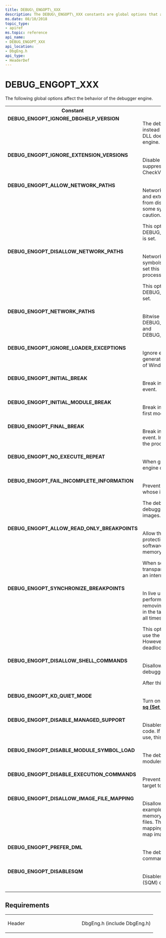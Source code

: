 ```yaml
---
title: DEBUG\_ENGOPT\_XXX
description: The DEBUG\_ENGOPT\_XXX constants are global options that affect the behavior of the debugger engine.
ms.date: 08/10/2018
topic_type:
- apiref
ms.topic: reference
api_name:
- DEBUG_ENGOPT_XXX
api_location:
- DbgEng.h
api_type:
- HeaderDef
---
```


# DEBUG\_ENGOPT\_XXX

The following global options affect the behavior of the debugger engine.
<table>
<tr>
<th>Constant</th>
<th>Description</th>
</tr>
<tr VALIGN="top">
<td align="left" width="40%"><a id="DEBUG_ENGOPT_IGNORE_DBGHELP_VERSION"></a><a id="debug_engopt_ignore_dbghelp_version"></a><dl>
<dt><b>DEBUG_ENGOPT_IGNORE_DBGHELP_VERSION</b></dt>
</dl>
</td>
<td align="left" width="60%">
<p>The debugger engine generates a warning instead of an error if the version of the DbgHelp DLL does not match the version of the debugger engine.</p>
</td>
</tr>
<tr VALIGN="top">
<td align="left" width="40%"><a id="DEBUG_ENGOPT_IGNORE_EXTENSION_VERSIONS"></a><a id="debug_engopt_ignore_extension_versions"></a><dl>
<dt><b>DEBUG_ENGOPT_IGNORE_EXTENSION_VERSIONS</b></dt>
</dl>
</td>
<td align="left" width="60%">
<p>Disable version checking for extensions.  This suppresses the debugger engine's call to CheckVersion.</p>
</td>
</tr>
<tr VALIGN="top">
<td align="left" width="40%"><a id="DEBUG_ENGOPT_ALLOW_NETWORK_PATHS"></a><a id="debug_engopt_allow_network_paths"></a><dl>
<dt><b>DEBUG_ENGOPT_ALLOW_NETWORK_PATHS</b></dt>
</dl>
</td>
<td align="left" width="60%">
<p>Network shares can be used for loading symbols and extensions. This option prevents the engine from disallowing network paths when debugging some system processes and should be used with caution.</p>
<p>This option cannot be set if DEBUG_ENGOPT_DISALLOW_NETWORK_PATHS is set.</p>
</td>
</tr>
<tr VALIGN="top">
<td align="left" width="40%"><a id="DEBUG_ENGOPT_DISALLOW_NETWORK_PATHS"></a><a id="debug_engopt_disallow_network_paths"></a><dl>
<dt><b>DEBUG_ENGOPT_DISALLOW_NETWORK_PATHS</b></dt>
</dl>
</td>
<td align="left" width="60%">
<p>Network shares cannot be used for loading symbols and extensions. The engine attempts to set this option when debugging some system processes.</p>
<p>This option cannot be set if DEBUG_ENGOPT_ALLOW_NETWORK_PATHS is set.</p>
</td>
</tr>
<tr VALIGN="top">
<td align="left" width="40%"><a id="DEBUG_ENGOPT_NETWORK_PATHS"></a><a id="debug_engopt_network_paths"></a><dl>
<dt><b>DEBUG_ENGOPT_NETWORK_PATHS</b></dt>
</dl>
</td>
<td align="left" width="60%">
<p>Bitwise OR of DEBUG_ENGOPT_ALLOW_NETWORK_PATHS and DEBUG_ENGOPT_DISALLOW_NETWORK_PATHS.</p>
</td>
</tr>
<tr VALIGN="top">
<td align="left" width="40%"><a id="DEBUG_ENGOPT_IGNORE_LOADER_EXCEPTIONS"></a><a id="debug_engopt_ignore_loader_exceptions"></a><dl>
<dt><b>DEBUG_ENGOPT_IGNORE_LOADER_EXCEPTIONS</b></dt>
</dl>
</td>
<td align="left" width="60%">
<p>Ignore expected first-chance exceptions that are generated by the loader in certain older versions of Windows.</p>
</td>
</tr>
<tr VALIGN="top">
<td align="left" width="40%"><a id="DEBUG_ENGOPT_INITIAL_BREAK"></a><a id="debug_engopt_initial_break"></a><dl>
<dt><b>DEBUG_ENGOPT_INITIAL_BREAK</b></dt>
</dl>
</td>
<td align="left" width="60%">
<p>Break into the debugger at the target's initial event.</p>
</td>
</tr>
<tr VALIGN="top">
<td align="left" width="40%"><a id="DEBUG_ENGOPT_INITIAL_MODULE_BREAK"></a><a id="debug_engopt_initial_module_break"></a><dl>
<dt><b>DEBUG_ENGOPT_INITIAL_MODULE_BREAK</b></dt>
</dl>
</td>
<td align="left" width="60%">
<p>Break into the debugger when the target loads its first module.</p>
</td>
</tr>
<tr VALIGN="top">
<td align="left" width="40%"><a id="DEBUG_ENGOPT_FINAL_BREAK"></a><a id="debug_engopt_final_break"></a><dl>
<dt><b>DEBUG_ENGOPT_FINAL_BREAK</b></dt>
</dl>
</td>
<td align="left" width="60%">
<p>Break into the debugger at the target's final event. In a live user-mode target, this is when the process exits. It has no effect in kernel mode.</p>
</td>
</tr>
<tr VALIGN="top">
<td align="left" width="40%"><a id="DEBUG_ENGOPT_NO_EXECUTE_REPEAT"></a><a id="debug_engopt_no_execute_repeat.md"></a><dl>
<dt><b>DEBUG_ENGOPT_NO_EXECUTE_REPEAT</b></dt>
</dl>
</td>
<td align="left" width="60%">
<p>When given an empty command, the debugger engine does not repeat the last command.</p>
</td>
</tr>
<tr VALIGN="top">
<td align="left" width="40%"><a id="DEBUG_ENGOPT_FAIL_INCOMPLETE_INFORMATION"></a><a id="debug_engopt_fail_incomplete_information.md"></a><dl>
<dt><b>DEBUG_ENGOPT_FAIL_INCOMPLETE_INFORMATION</b></dt>
</dl>
</td>
<td align="left" width="60%">
<p>Prevent the debugger from loading modules whose images cannot be mapped.</p>
<p>The debugger attempts to load images when debugging minidumps that do not contain images.</p>
</td>
</tr>
<tr VALIGN="top">
<td align="left" width="40%"><a id="DEBUG_ENGOPT_ALLOW_READ_ONLY_BREAKPOINTS"></a><a id="debug_engopt_allow_read_only_breakpoints"></a><dl>
<dt><b>DEBUG_ENGOPT_ALLOW_READ_ONLY_BREAKPOINTS</b></dt>
</dl>
</td>
<td align="left" width="60%">
<p>Allow the debugger engine to manipulate page protections on the target to allow for setting software breakpoints in a read-only section of memory.</p>
<p>When setting software breakpoints, the engine transparently alters the target's memory to insert an interrupt instruction.</p>
</td>
</tr>
<tr VALIGN="top">
<td align="left" width="40%"><a id="DEBUG_ENGOPT_SYNCHRONIZE_BREAKPOINTS"></a><a id="debug_engopt_synchronize_breakpoints"></a><dl>
<dt><b>DEBUG_ENGOPT_SYNCHRONIZE_BREAKPOINTS</b></dt>
</dl>
</td>
<td align="left" width="60%">
<p>In live user-mode debugging, the engine  performs extra work when inserting and removing breakpoints to ensure that all threads in the target have a consistent breakpoint state at all times.</p>
<p>This option is useful when multiple threads can use the code for which the breakpoint is set. However, it can introduce the possibility of deadlocks.</p>
</td>
</tr>
<tr VALIGN="top">
<td align="left" width="40%"><a id="DEBUG_ENGOPT_DISALLOW_SHELL_COMMANDS"></a><a id="debug_engopt_disallow_shell_commands"></a><dl>
<dt><b>DEBUG_ENGOPT_DISALLOW_SHELL_COMMANDS</b></dt>
</dl>
</td>
<td align="left" width="60%">
<p>Disallow executing shell commands through the debugger.</p>
<p>After this option has been set, it cannot be unset.</p>
</td>
</tr>
<tr VALIGN="top">
<td align="left" width="40%"><a id="DEBUG_ENGOPT_KD_QUIET_MODE"></a><a id="debug-engopt-kd-quiet-mode.md"></a><dl>
<dt><b>DEBUG_ENGOPT_KD_QUIET_MODE</b></dt>
</dl>
</td>
<td align="left" width="60%">
<p>Turn on quiet mode. For more information, see <a href="sq--set-quiet-mode-.md"><b>sq (Set Quiet Mode)</b></a>. </p>
</td>
</tr>
<tr VALIGN="top">
<td align="left" width="40%"><a id="DEBUG_ENGOPT_DISABLE_MANAGED_SUPPORT"></a><a id="debug_engopt_disable_managed_support"></a><dl>
<dt><b>DEBUG_ENGOPT_DISABLE_MANAGED_SUPPORT</b></dt>
</dl>
</td>
<td align="left" width="60%">
<p>Disables debugger engine support for managed code. If support for managed code is already in use, this option has no effect.</p>
</td>
</tr>
<tr VALIGN="top">
<td align="left" width="40%"><a id="DEBUG_ENGOPT_DISABLE_MODULE_SYMBOL_LOAD"></a><a id="debug_engopt_disable_module_symbol_load"></a><dl>
<dt><b>DEBUG_ENGOPT_DISABLE_MODULE_SYMBOL_LOAD</b></dt>
</dl>
</td>
<td align="left" width="60%">
<p>The debugger does not load symbols for modules that are loaded while this flag is set.</p>
</td>
</tr>
<tr VALIGN="top">
<td align="left" width="40%"><a id="DEBUG_ENGOPT_DISABLE_EXECUTION_COMMANDS"></a><a id="debug_engopt_disable_execution_commands"></a><dl>
<dt><b>DEBUG_ENGOPT_DISABLE_EXECUTION_COMMANDS</b></dt>
</dl>
</td>
<td align="left" width="60%">
<p>Prevents any commands that would cause the target to begin executing.</p>
</td>
</tr>
<tr VALIGN="top">
<td align="left" width="40%"><a id="DEBUG_ENGOPT_DISALLOW_IMAGE_FILE_MAPPING"></a><a id="debug_engopt_disallow_image_file_mapping"></a><dl>
<dt><b>DEBUG_ENGOPT_DISALLOW_IMAGE_FILE_MAPPING</b></dt>
</dl>
</td>
<td align="left" width="60%">
<p>Disallows mapping of image files from disk. For example, this option disallows image mapping for memory
content during debugging of minidump files.
 This option does not affect existing mappings; it affects only subsequent attempts to map image files.</p>
</td>
</tr>
<tr VALIGN="top">
<td align="left" width="40%"><a id="DEBUG_ENGOPT_PREFER_DML"></a><a id="debug_engopt_prefer_dml"></a><dl>
<dt><b>DEBUG_ENGOPT_PREFER_DML</b></dt>
</dl>
</td>
<td align="left" width="60%">
<p>The debugger runs DML-enhanced versions of commands
and operations by default.</p>
</td>
</tr>
<tr VALIGN="top">
<td align="left" width="40%"><a id="DEBUG_ENGOPT_DISABLESQM"></a><a id="debug_engopt_disablesqm"></a><dl>
<dt><b>DEBUG_ENGOPT_DISABLESQM</b></dt>
</dl>
</td>
<td align="left" width="60%">
<p>Disables upload of Software Quality Metrics (SQM) data.</p>
</td>
</tr>
</table>


## Requirements

<table>
<colgroup>
<col width="50%" />
<col width="50%" />
</colgroup>
<tbody>
<tr class="odd">
<td align="left"><p>Header</p></td>
<td align="left">DbgEng.h (include DbgEng.h)</td>
</tr>
</tbody>
</table>

 
